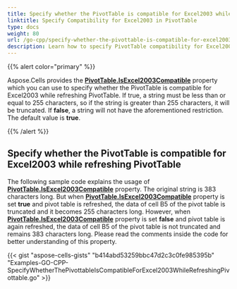 ```yaml
---
title: Specify whether the PivotTable is compatible for Excel2003 while refreshing PivotTable with Golang via C++
linktitle: Specify Compatibility for Excel2003 in PivotTable
type: docs
weight: 80
url: /go-cpp/specify-whether-the-pivottable-is-compatible-for-excel2003-while-refreshing-pivottable/
description: Learn how to specify PivotTable compatibility for Excel2003 using Aspose.Cells for C++ while refreshing the PivotTable.
---
```


{{% alert color="primary" %}}

Aspose.Cells provides the [**PivotTable.IsExcel2003Compatible**](https://reference.aspose.com/cells/go-cpp/pivottable/isexcel2003compatible/) property which you can use to specify whether the PivotTable is compatible for Excel2003 while refreshing PivotTable. If true, a string must be less than or equal to 255 characters, so if the string is greater than 255 characters, it will be truncated. If **false**, a string will not have the aforementioned restriction. The default value is **true**.

{{% /alert %}}

## **Specify whether the PivotTable is compatible for Excel2003 while refreshing PivotTable**

The following sample code explains the usage of [**PivotTable.IsExcel2003Compatible**](https://reference.aspose.com/cells/go-cpp/pivottable/isexcel2003compatible/) property. The original string is 383 characters long. But when [**PivotTable.IsExcel2003Compatible**](https://reference.aspose.com/cells/go-cpp/pivottable/isexcel2003compatible/) property is set **true** and pivot table is refreshed, the data of cell B5 of the pivot table is truncated and it becomes 255 characters long. However, when [**PivotTable.IsExcel2003Compatible**](https://reference.aspose.com/cells/go-cpp/pivottable/isexcel2003compatible/) property is set **false** and pivot table is again refreshed, the data of cell B5 of the pivot table is not truncated and remains 383 characters long. Please read the comments inside the code for better understanding of this property.

{{< gist "aspose-cells-gists" "b414abd53259bbc47d2c3c0fe985395b" "Examples-GO-CPP-SpecifyWhetherThePivottableIsCompatibleForExcel2003WhileRefreshingPivottable.go" >}}
